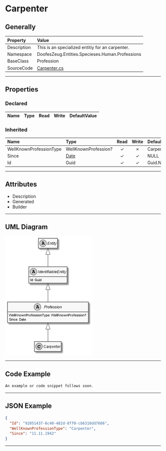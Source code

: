 ﻿# Carpenter

## Generally

|Property|Value|
|:-|:-|
|Description|This is an specialized entitiy for an carpenter.|
|Namespace|DoofesZeug.Entities.Specieses.Human.Professions|
|BaseClass|Profession|
|SourceCode|[Carpenter.cs](../../../../DoofesZeug.Library/Src/Entities/Specieses/Human/Professions/Carpenter.cs)|

---

## Properties

### Declared

|Name|Type|Read|Write|DefaultValue|
|:---|:---|:--:|:---:|:-----------|

### Inherited

|Name|Type|Read|Write|DefaultValue|
|:---|:---|:--:|:---:|:-----------|
|WellKnownProfessionType|WellKnownProfession?|&#x2713;|&#x2717;|Carpenter|
|Since|[Date](../../Entities/DoofesZeug.Entities.DateAndTime/Date.md)|&#x2713;|&#x2713;|NULL|
|Id|Guid|&#x2713;|&#x2713;|Guid.NewGuid()|

---

## Attributes

- Description
- Generated
- Builder

---

## UML Diagram

![Carpenter.png](./Carpenter.png "Carpenter")

---

## Code Example

```cs
An example or code snippet follows soon.
```

---

## JSON Example

```json
{
  "Id": "92051437-6c40-482d-8ff0-cb6310dd7686",
  "WellKnownProfessionType": "Carpenter",
  "Since": "11.11.1942"
}
```

---

